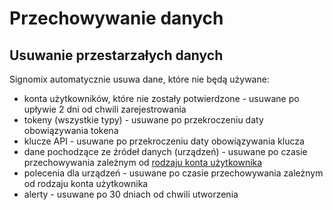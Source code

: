 # Przechowywanie danych

## Usuwanie przestarzałych danych

Signomix automatycznie usuwa dane, które nie będą używane:
- konta użytkowników, które nie zostały potwierdzone - usuwane po upływie 2 dni od chwili zarejestrowania
- tokeny (wszystkie typy) - usuwane po przekroczeniu daty obowiązywania tokena
- klucze API - usuwane po przekroczeniu daty obowiązywania klucza
- dane pochodzące ze źródeł danych (urządzeń) - usuwane po czasie przechowywania zależnym od [rodzaju konta użytkownika](/features/account/account_types.md)
- polecenia dla urządzeń - usuwane po czasie przechowywania zależnym od rodzaju konta użytkownika
- alerty - usuwane po 30 dniach od chwili utworzenia
